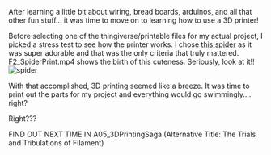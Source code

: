 After learning a little bit about wiring, bread boards, arduinos, and all that other fun stuff... it was time to move on to learning how to use a 
3D printer!  

Before selecting one of the thingiverse/printable files for my actual project, I picked a stress test to see how the printer works. I chose [this spider](https://www.printables.com/model/299185-spiders-web-a-3d-printer-stress-test) as it was super adorable and that was the only criteria that truly mattered. F2_SpiderPrint.mp4 shows the birth of this cuteness. Seriously, look at it!!      
![spider](https://github.com/user-attachments/assets/192588ea-ec71-4593-85b1-0543fc2a99ed)  

With that accomplished, 3D printing seemed like a breeze. It was time to print out the parts for my project and everything would go swimmingly.... right?   


Right???


FIND OUT NEXT TIME IN A05_3DPrintingSaga (Alternative Title: The Trials and Tribulations of Filament)



